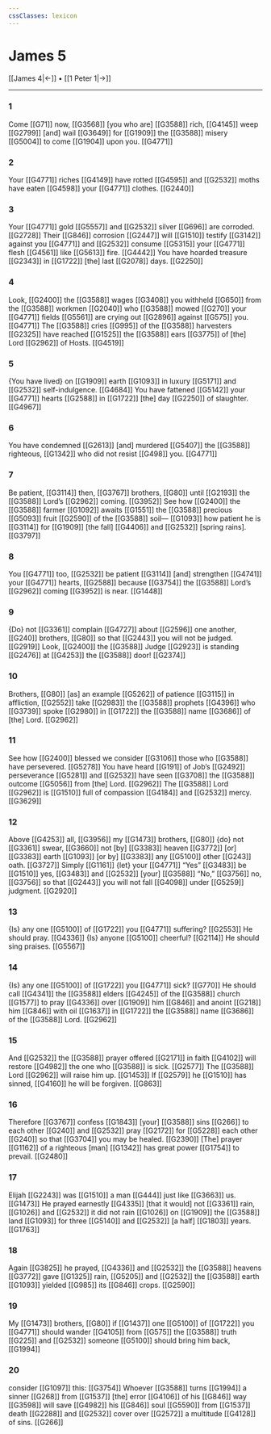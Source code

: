```yaml
---
cssClasses: lexicon
---
```


# James 5

[[James 4|←]] • [[1 Peter 1|→]]

---

### 1
Come [[G71]] now, [[G3568]] [you who are] [[G3588]] rich, [[G4145]] weep [[G2799]] [and] wail [[G3649]] for [[G1909]] the [[G3588]] misery [[G5004]] to come [[G1904]] upon you. [[G4771]]

### 2
Your [[G4771]] riches [[G4149]] have rotted [[G4595]] and [[G2532]] moths have eaten [[G4598]] your [[G4771]] clothes. [[G2440]]

### 3
Your [[G4771]] gold [[G5557]] and [[G2532]] silver [[G696]] are corroded. [[G2728]] Their [[G846]] corrosion [[G2447]] will [[G1510]] testify [[G3142]] against you [[G4771]] and [[G2532]] consume [[G5315]] your [[G4771]] flesh [[G4561]] like [[G5613]] fire. [[G4442]] You have hoarded treasure [[G2343]] in [[G1722]] [the] last [[G2078]] days. [[G2250]]

### 4
Look, [[G2400]] the [[G3588]] wages [[G3408]] you withheld [[G650]] from the [[G3588]] workmen [[G2040]] who [[G3588]] mowed [[G270]] your [[G4771]] fields [[G5561]] are crying out [[G2896]] against [[G575]] you. [[G4771]] The [[G3588]] cries [[G995]] of the [[G3588]] harvesters [[G2325]] have reached [[G1525]] the [[G3588]] ears [[G3775]] of [the] Lord [[G2962]] of Hosts. [[G4519]]

### 5
{You have lived} on [[G1909]] earth [[G1093]] in luxury [[G5171]] and [[G2532]] self-indulgence. [[G4684]] You have fattened [[G5142]] your [[G4771]] hearts [[G2588]] in [[G1722]] [the] day [[G2250]] of slaughter. [[G4967]]

### 6
You have condemned [[G2613]] [and] murdered [[G5407]] the [[G3588]] righteous, [[G1342]] who did not resist [[G498]] you. [[G4771]]

### 7
Be patient, [[G3114]] then, [[G3767]] brothers, [[G80]] until [[G2193]] the [[G3588]] Lord’s [[G2962]] coming. [[G3952]] See how [[G2400]] the [[G3588]] farmer [[G1092]] awaits [[G1551]] the [[G3588]] precious [[G5093]] fruit [[G2590]] of the [[G3588]] soil— [[G1093]] how patient he is [[G3114]] for [[G1909]] [the fall] [[G4406]] and [[G2532]] [spring rains]. [[G3797]]

### 8
You [[G4771]] too, [[G2532]] be patient [[G3114]] [and] strengthen [[G4741]] your [[G4771]] hearts, [[G2588]] because [[G3754]] the [[G3588]] Lord’s [[G2962]] coming [[G3952]] is near. [[G1448]]

### 9
{Do} not [[G3361]] complain [[G4727]] about [[G2596]] one another, [[G240]] brothers, [[G80]] so that [[G2443]] you will not be judged. [[G2919]] Look, [[G2400]] the [[G3588]] Judge [[G2923]] is standing [[G2476]] at [[G4253]] the [[G3588]] door! [[G2374]]

### 10
Brothers, [[G80]] [as] an example [[G5262]] of patience [[G3115]] in affliction, [[G2552]] take [[G2983]] the [[G3588]] prophets [[G4396]] who [[G3739]] spoke [[G2980]] in [[G1722]] the [[G3588]] name [[G3686]] of [the] Lord. [[G2962]]

### 11
See how [[G2400]] blessed we consider [[G3106]] those who [[G3588]] have persevered. [[G5278]] You have heard [[G191]] of Job’s [[G2492]] perseverance [[G5281]] and [[G2532]] have seen [[G3708]] the [[G3588]] outcome [[G5056]] from [the] Lord. [[G2962]] The [[G3588]] Lord [[G2962]] is [[G1510]] full of compassion [[G4184]] and [[G2532]] mercy. [[G3629]]

### 12
Above [[G4253]] all, [[G3956]] my [[G1473]] brothers, [[G80]] {do} not [[G3361]] swear, [[G3660]] not [by] [[G3383]] heaven [[G3772]] [or] [[G3383]] earth [[G1093]] [or by] [[G3383]] any [[G5100]] other [[G243]] oath. [[G3727]] Simply [[G1161]] {let} your [[G4771]] “Yes” [[G3483]] be [[G1510]] yes, [[G3483]] and [[G2532]] [your] [[G3588]] “No,” [[G3756]] no, [[G3756]] so that [[G2443]] you will not fall [[G4098]] under [[G5259]] judgment. [[G2920]]

### 13
{Is} any one [[G5100]] of [[G1722]] you [[G4771]] suffering? [[G2553]] He should pray. [[G4336]] {Is} anyone [[G5100]] cheerful? [[G2114]] He should sing praises. [[G5567]]

### 14
{Is} any one [[G5100]] of [[G1722]] you [[G4771]] sick? [[G770]] He should call [[G4341]] the [[G3588]] elders [[G4245]] of the [[G3588]] church [[G1577]] to pray [[G4336]] over [[G1909]] him [[G846]] and anoint [[G218]] him [[G846]] with oil [[G1637]] in [[G1722]] the [[G3588]] name [[G3686]] of the [[G3588]] Lord. [[G2962]]

### 15
And [[G2532]] the [[G3588]] prayer offered [[G2171]] in faith [[G4102]] will restore [[G4982]] the one who [[G3588]] is sick. [[G2577]] The [[G3588]] Lord [[G2962]] will raise him up. [[G1453]] If [[G2579]] he [[G1510]] has sinned, [[G4160]] he will be forgiven. [[G863]]

### 16
Therefore [[G3767]] confess [[G1843]] [your] [[G3588]] sins [[G266]] to each other [[G240]] and [[G2532]] pray [[G2172]] for [[G5228]] each other [[G240]] so that [[G3704]] you may be healed. [[G2390]] [The] prayer [[G1162]] of a righteous [man] [[G1342]] has great power [[G1754]] to prevail. [[G2480]]

### 17
Elijah [[G2243]] was [[G1510]] a man [[G444]] just like [[G3663]] us. [[G1473]] He prayed earnestly [[G4335]] [that it would] not [[G3361]] rain, [[G1026]] and [[G2532]] it did not rain [[G1026]] on [[G1909]] the [[G3588]] land [[G1093]] for three [[G5140]] and [[G2532]] [a half] [[G1803]] years. [[G1763]]

### 18
Again [[G3825]] he prayed, [[G4336]] and [[G2532]] the [[G3588]] heavens [[G3772]] gave [[G1325]] rain, [[G5205]] and [[G2532]] the [[G3588]] earth [[G1093]] yielded [[G985]] its [[G846]] crops. [[G2590]]

### 19
My [[G1473]] brothers, [[G80]] if [[G1437]] one [[G5100]] of [[G1722]] you [[G4771]] should wander [[G4105]] from [[G575]] the [[G3588]] truth [[G225]] and [[G2532]] someone [[G5100]] should bring him back, [[G1994]]

### 20
consider [[G1097]] this: [[G3754]] Whoever [[G3588]] turns [[G1994]] a sinner [[G268]] from [[G1537]] [the] error [[G4106]] of his [[G846]] way [[G3598]] will save [[G4982]] his [[G846]] soul [[G5590]] from [[G1537]] death [[G2288]] and [[G2532]] cover over [[G2572]] a multitude [[G4128]] of sins. [[G266]]

